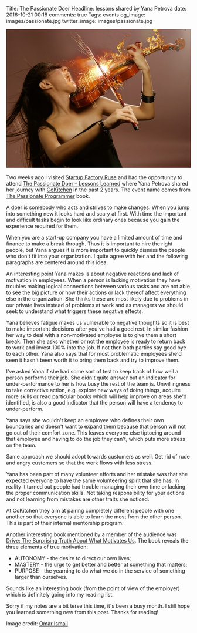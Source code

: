 Title: The Passionate Doer
Headline: lessons shared by Yana Petrova
date: 2016-10-21 00:18
comments: true
Tags: events
og_image: images/passionate.jpg
twitter_image: images/passionate.jpg

![Passionate violinist](/images/passionate.jpg "Passionate violinist")

Two weeks ago I visited [Startup Factory Ruse](https://www.facebook.com/factorystartup/)
and had the opportunity to attend
[The Passionate Doer – Lessons Learned](https://www.facebook.com/events/1148556138570764/)
where Yana Petrova shared her journey with [CoKitchen](http://cokitchen.bg)
in the past 2 years.
The event name comes from [The Passionate Programmer](http://amzn.to/2eyyRkx) book.

A doer is somebody who acts and strives to make changes. When you jump into something new
it looks hard and scary at first. With time the important and difficult tasks
begin to look like ordinary ones because you gain the experience required for them.

When you are a start-up company you have a limited amount of time and finance to
make a break through. Thus it is important to hire the right people, but Yana argues
it is more important to quickly dismiss the people who don't fit into your
organization. I quite agree with her and the following paragraphs are centered
around this idea.


An interesting point Yana makes is about negative reactions and lack of motivation
in employees.
When a person is lacking motivation they have troubles making logical
connections between various tasks and are not able to see the big picture
or how their actions or lack thereof affect everything else in the
organization.
She thinks these are most likely due to problems in our private
lives instead of problems at work and as managers we should seek to understand
what triggers these negative effects.

Yana believes fatigue makes us vulnerable to negative thoughts so it is best
to make important decisions after you've had a good rest. In similar fashion
her way to deal with a non-motivated employee is to give them a short break.
Then she asks whether or not the employee is
ready to return back to work and invest 100% into the job. If not then
both parties say good bye to each other. Yana also says that for most
problematic employees she'd seen it hasn't been worth it to bring them back
and try to improve them.

I've asked Yana if she had some sort of test to keep track of how well
a person performs their job. She didn't quite answer but an indicator
for under-performance to her is how busy the rest of the team is. Unwillingness
to take corrective action, e.g. explore new ways of doing things, acquire
more skills or read particular books which will help improve on areas
she'd identified, is also a good indicator that the person will have a
tendency to under-perform.

Yana says she wouldn't keep an employee who defines their own boundaries
and doesn't want to expand them because that person will not go out of their
comfort zone. This leaves everyone else tiptoeing around that employee
and having to do the job they can't, which puts more stress on the team.

Same approach we should adopt towards customers as well. Get rid of rude and
angry customers so that the work flows with less stress.


Yana has been part of many volunteer efforts and her mistake was that she
expected everyone to have the same volunteering spirit that she has. In reality
it turned out people had trouble managing their own time or lacking the
proper communication skills. Not taking responsibility for your actions and
not learning from mistakes are other traits she noticed.

At CoKitchen they aim at pairing completely different people with one another
so that everyone is able to learn the most from the other person. This is
part of their internal mentorship program.


Another interesting book mentioned by a member of the audience was
[Drive: The Surprising Truth About What Motivates Us](http://amzn.to/2drohhT).
The book reveals the three elements of true motivation:

* AUTONOMY - the desire to direct our own lives;
* MASTERY - the urge to get better and better at something that matters;
* PURPOSE - the yearning to do what we do in the service of something larger than ourselves.

Sounds like an interesting book (from the point of view of the employer)
which is definitely going into my reading list.

Sorry if my notes are a bit terse this time, it's been a busy month.
I still hope you learned something new from this post. Thanks for reading!

Image credit:
[Omar Ismail](https://medium.com/@omarismail_io/the-passionate-programmer-an-intense-reading-week-95f3699cac91#.dzpqwy86y)
